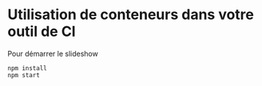 # Utilisation de conteneurs dans votre outil de CI

Pour démarrer le slideshow

```
npm install
npm start
```
